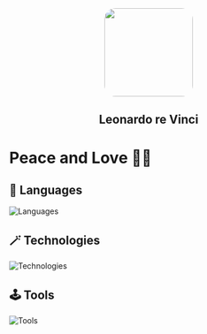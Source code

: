 <div id="header"align="center">
  <img src="https://media.giphy.com/media/l3fzBebtPNI1dTlC0/giphy-downsized.gif" width="160" style='border-radius: 20px; overflow:hidden'/>
  <h2 align="center">Leonardo re Vinci</h2>
</div>

# Peace and Love 💙💛

## 🎸 Languages
![Languages](https://skillicons.dev/icons?i=js,ts,html,css,py,go,sql)
## 🪄 Technologies
![Technologies](https://skillicons.dev/icons?i=svelte,nodejs,react,redux,nextjs,vue,pinia,nuxtjs,solidjs,vite,webpack,styledcomponents,materialui,nestjs,graphql,jest,vitest,prisma,sequelize,mongodb,postgres,rabbitmq,redis,kafka,pug,sass,rollupjs,babel,gulp)
## 🕹️ Tools
![Tools](https://skillicons.dev/icons?i=docker,kubernetes,terraform,git,github,githubactions,gitlab,postman,grafana,sentry,vercel,netlify,npm,pnpm,figma,ps,blender,ai,kali)
